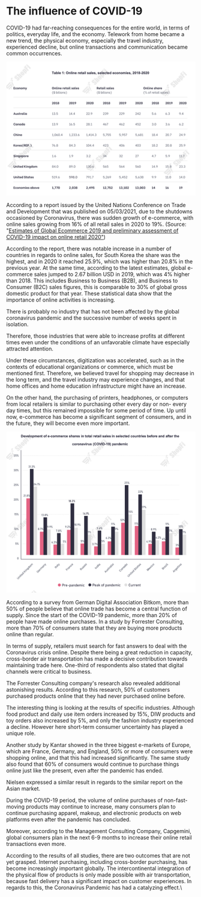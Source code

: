 # The influence of COVID-19

COVID-19 had far-reaching consequences for the entire world, in terms of politics, everyday life, and the economy. Telework from home became a new trend, the physical economy, especially the travel industry, experienced decline, but online transactions and communication became common occurrences.

![](<../.gitbook/assets/image (4) (1).png>)

According to a report issued by the United Nations Conference on Trade and Development that was published on 05/03/2021, due to the shutdowns occasioned by Coronavirus, there was sudden growth of e-commerce, with online sales growing from 16% of all retail sales in 2020 to 19%. (Source: "[Estimates of Global Ecommerce 2019 and preliminary assessment of COVID-19 impact on online retail 2020"](https://unctad.org/system/files/official-document/tn\_unctad\_ict4d18\_en.pdf))

According to the report, there was notable increase in a number of countries in regards to online sales, for South Korea the share was the highest, and in 2020 it reached 25.9%, which was higher than 20.8% in the previous year. At the same time, according to the latest estimates, global e-commerce sales jumped to 2.67 billion USD in 2019, which was 4% higher than 2018. This includes Business to Business (B2B), and Business to Consumer (B2C) sales figures, this is comparable to 30% of global gross domestic product for that year. These statistical data show that the importance of online activities is increasing.

There is probably no industry that has not been affected by the global coronavirus pandemic and the successive number of weeks spent in isolation.

Therefore, those industries that were able to increase profits at different times even under the conditions of an unfavorable climate have especially attracted attention.

Under these circumstances, digitization was accelerated, such as in the contexts of educational organizations or commerce, which must be mentioned first. Therefore, we believed travel for shopping may decrease in the long term, and the travel industry may experience changes, and that home offices and home education infrastructure might have an increase.

On the other hand, the purchasing of printers, headphones, or computers from local retailers is similar to purchasing other every day or non- every day times, but this remained impossible for some period of time. Up until now, e-commerce has become a significant segment of consumers, and in the future, they will become even more important.

![](<../.gitbook/assets/image (15).png>)

According to a survey from German Digital Association Bitkom, more than 50% of people believe that online trade has become a central function of supply. Since the start of the COVID-19 pandemic, more than 20% of people have made online purchases. In a study by Forrester Consulting, more than 70% of consumers state that they are buying more products online than regular.

In terms of supply, retailers must search for fast answers to deal with the Coronavirus crisis online. Despite there being a great reduction in capacity, cross-border air transportation has made a decisive contribution towards maintaining trade here. One-third of respondents also stated that digital channels were critical to business.

The Forrester Consulting company's research also revealed additional astonishing results. According to this research, 50% of customers purchased products online that they had never purchased online before.

The interesting thing is looking at the results of specific industries. Although food product and daily use item orders increased by 15%, DIW products and toy orders also increased by 5%, and only the fashion industry experienced a decline. However here short-term consumer uncertainty has played a unique role.

Another study by Kantar showed in the three biggest e-markets of Europe, which are France, Germany, and England, 50% or more of consumers were shopping online, and that this had increased significantly. The same study also found that 60% of consumers would continue to purchase things online just like the present, even after the pandemic has ended.

Nielsen expressed a similar result in regards to the similar report on the Asian market.

During the COVID-19 period, the volume of online purchases of non-fast-moving products may continue to increase, many consumers plan to continue purchasing apparel, makeup, and electronic products on web platforms even after the pandemic has concluded.

Moreover, according to the Management Consulting Company, Capgemini, global consumers plan in the next 6-9 months to increase their online retail transactions even more.

According to the results of all studies, there are two outcomes that are not yet grasped. Internet purchasing, including cross-border purchasing, has become increasingly important globally. The intercontinental integration of the physical flow of products is only made possible with air transportation, because fast delivery has a significant impact on customer experiences. In regards to this, the Coronavirus Pandemic has had a catalyzing effect.\
